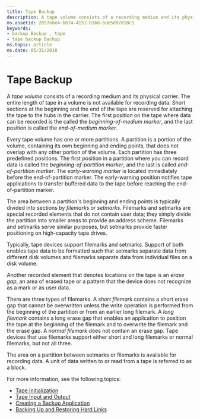 ```yaml
---
title: Tape Backup
description: A tape volume consists of a recording medium and its physical carrier. Every tape volume has one or more partitions. Partitions are typically divided into sections by filemarks or setmarks. There are three types of filemarks.
ms.assetid: 2057e6e4-b674-4151-b3b6-bde5d87d10c1
keywords:
- backup Backup , tape
- tape backup Backup
ms.topic: article
ms.date: 05/31/2018
---
```


# Tape Backup

A *tape volume* consists of a recording medium and its physical carrier. The entire length of tape in a volume is not available for recording data. Short sections at the beginning and the end of the tape are reserved for attaching the tape to the hubs in the carrier. The first position on the tape where data can be recorded is the called the *beginning-of-medium marker*, and the last position is called the *end-of-medium marker*.

Every tape volume has one or more partitions. A partition is a portion of the volume, containing its own beginning and ending points, that does not overlap with any other portion of the volume. Each partition has three predefined positions. The first position in a partition where you can record data is called the *beginning-of-partition marker*, and the last is called *end-of-partition marker*. The *early-warning marker* is located immediately before the end-of-partition marker. The early-warning position notifies tape applications to transfer buffered data to the tape before reaching the end-of-partition marker.

The area between a partition's beginning and ending points is typically divided into sections by *filemarks* or *setmarks*. Filemarks and setmarks are special recorded elements that do not contain user data; they simply divide the partition into smaller areas to provide an address scheme. Filemarks and setmarks serve similar purposes, but setmarks provide faster positioning on high-capacity tape drives.

Typically, tape devices support filemarks and setmarks. Support of both enables tape data to be formatted such that setmarks separate data from different disk volumes and filemarks separate data from individual files on a disk volume.

Another recorded element that denotes locations on the tape is an *erase gap*, an area of erased tape or a pattern that the device does not recognize as a mark or as user data.

There are three types of filemarks. A *short filemark* contains a short erase gap that cannot be overwritten unless the write operation is performed from the beginning of the partition or from an earlier long filemark. A *long filemark* contains a long erase gap that enables an application to position the tape at the beginning of the filemark and to overwrite the filemark and the erase gap. A *normal filemark* does not contain an erase gap. Tape devices that use filemarks support either short and long filemarks or normal filemarks, but not all three.

The area on a partition between setmarks or filemarks is available for recording data. A unit of data written to or read from a tape is referred to as a block.

For more information, see the following topics:

-   [Tape Initialization](tape-initialization.md)
-   [Tape Input and Output](tape-input-and-output.md)
-   [Creating a Backup Application](creating-a-backup-application.md)
-   [Backing Up and Restoring Hard Links](backing-up-and-restoring-hard-links.md)

 

 




